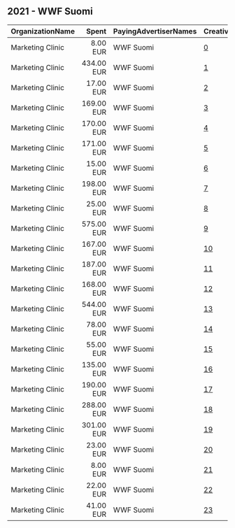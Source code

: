 ## 2021 - WWF Suomi 
|OrganizationName|Spent|PayingAdvertiserNames|CreativeUrls|Impressions|Genders|AgeBrackets|CountryCodes|BillingAddresses|CandidateBallotInformation|
|:---|---:|:---|:---|---:|:---|:---|:---|:---|:---|
|Marketing Clinic|8.00 EUR|WWF Suomi|[0](https://www.snap.com/political-ads/asset/ecbe3c998a124919034ae8df13dba99eeaa6222d3a0f20cf0d36ac9364c5b575?mediaType=jpg)|8,079||15-35|finland|"Tacenska cesta 26,Ljubljana,1210,SI"||
|Marketing Clinic|434.00 EUR|WWF Suomi|[1](https://www.snap.com/political-ads/asset/0187e9bb1b4b2644669744e729d423130af88d66e286dce4901703346b0bb2cf?mediaType=mp4)|480,088||15-35|finland|"Tacenska cesta 26,Ljubljana,1210,SI"||
|Marketing Clinic|17.00 EUR|WWF Suomi|[2](https://www.snap.com/political-ads/asset/fafda46c9b6e915c951a066883e7f87c1618344ea1a8ba954c7ecb1c832cc071?mediaType=jpg)|16,046||15-25|finland|"Tacenska cesta 26,Ljubljana,1210,SI"||
|Marketing Clinic|169.00 EUR|WWF Suomi|[3](https://www.snap.com/political-ads/asset/0187e9bb1b4b2644669744e729d423130af88d66e286dce4901703346b0bb2cf?mediaType=mp4)|106,170||15-35|finland|"Tacenska cesta 26,Ljubljana,1210,SI"||
|Marketing Clinic|170.00 EUR|WWF Suomi|[4](https://www.snap.com/political-ads/asset/91973e46295f2798bdbe4d440968c628ff04380a24d95823399d8681497e08b8?mediaType=mp4)|106,142||15-35|finland|"Tacenska cesta 26,Ljubljana,1210,SI"||
|Marketing Clinic|171.00 EUR|WWF Suomi|[5](https://www.snap.com/political-ads/asset/0187e9bb1b4b2644669744e729d423130af88d66e286dce4901703346b0bb2cf?mediaType=mp4)|219,011||15-35|finland|"Tacenska cesta 26,Ljubljana,1210,SI"||
|Marketing Clinic|15.00 EUR|WWF Suomi|[6](https://www.snap.com/political-ads/asset/42c12a134e354d760176ddcb75428b9accca79ba93d8271da053e1141828cb8c?mediaType=jpg)|9,296||15-35|finland|"Tacenska cesta 26,Ljubljana,1210,SI"||
|Marketing Clinic|198.00 EUR|WWF Suomi|[7](https://www.snap.com/political-ads/asset/bbaf8accfbf23d18f7d951f0745cd8f036c86f80e39bad60c0f138f731080b94?mediaType=mp4)|231,957||15-35|finland|"Tacenska cesta 26,Ljubljana,1210,SI"||
|Marketing Clinic|25.00 EUR|WWF Suomi|[8](https://www.snap.com/political-ads/asset/ecbe3c998a124919034ae8df13dba99eeaa6222d3a0f20cf0d36ac9364c5b575?mediaType=jpg)|22,859||15-25|finland|"Tacenska cesta 26,Ljubljana,1210,SI"||
|Marketing Clinic|575.00 EUR|WWF Suomi|[9](https://www.snap.com/political-ads/asset/bbaf8accfbf23d18f7d951f0745cd8f036c86f80e39bad60c0f138f731080b94?mediaType=mp4)|534,541||15-25|finland|"Tacenska cesta 26,Ljubljana,1210,SI"||
|Marketing Clinic|167.00 EUR|WWF Suomi|[10](https://www.snap.com/political-ads/asset/91973e46295f2798bdbe4d440968c628ff04380a24d95823399d8681497e08b8?mediaType=mp4)|183,967||15-25|finland|"Tacenska cesta 26,Ljubljana,1210,SI"||
|Marketing Clinic|187.00 EUR|WWF Suomi|[11](https://www.snap.com/political-ads/asset/91973e46295f2798bdbe4d440968c628ff04380a24d95823399d8681497e08b8?mediaType=mp4)|233,550||15-35|finland|"Tacenska cesta 26,Ljubljana,1210,SI"||
|Marketing Clinic|168.00 EUR|WWF Suomi|[12](https://www.snap.com/political-ads/asset/91973e46295f2798bdbe4d440968c628ff04380a24d95823399d8681497e08b8?mediaType=mp4)|189,077||15-35|finland|"Tacenska cesta 26,Ljubljana,1210,SI"||
|Marketing Clinic|544.00 EUR|WWF Suomi|[13](https://www.snap.com/political-ads/asset/bbaf8accfbf23d18f7d951f0745cd8f036c86f80e39bad60c0f138f731080b94?mediaType=mp4)|606,204||15-35|finland|"Tacenska cesta 26,Ljubljana,1210,SI"||
|Marketing Clinic|78.00 EUR|WWF Suomi|[14](https://www.snap.com/political-ads/asset/42c12a134e354d760176ddcb75428b9accca79ba93d8271da053e1141828cb8c?mediaType=jpg)|83,029||15-35|finland|"Tacenska cesta 26,Ljubljana,1210,SI"||
|Marketing Clinic|55.00 EUR|WWF Suomi|[15](https://www.snap.com/political-ads/asset/fafda46c9b6e915c951a066883e7f87c1618344ea1a8ba954c7ecb1c832cc071?mediaType=jpg)|28,729||15-35|finland|"Tacenska cesta 26,Ljubljana,1210,SI"||
|Marketing Clinic|135.00 EUR|WWF Suomi|[16](https://www.snap.com/political-ads/asset/ecbe3c998a124919034ae8df13dba99eeaa6222d3a0f20cf0d36ac9364c5b575?mediaType=jpg)|149,809||15-35|finland|"Tacenska cesta 26,Ljubljana,1210,SI"||
|Marketing Clinic|190.00 EUR|WWF Suomi|[17](https://www.snap.com/political-ads/asset/0187e9bb1b4b2644669744e729d423130af88d66e286dce4901703346b0bb2cf?mediaType=mp4)|193,057||15-25|finland|"Tacenska cesta 26,Ljubljana,1210,SI"||
|Marketing Clinic|288.00 EUR|WWF Suomi|[18](https://www.snap.com/political-ads/asset/bbaf8accfbf23d18f7d951f0745cd8f036c86f80e39bad60c0f138f731080b94?mediaType=mp4)|162,682||15-35|finland|"Tacenska cesta 26,Ljubljana,1210,SI"||
|Marketing Clinic|301.00 EUR|WWF Suomi|[19](https://www.snap.com/political-ads/asset/ecbe3c998a124919034ae8df13dba99eeaa6222d3a0f20cf0d36ac9364c5b575?mediaType=jpg)|193,335||15-35|finland|"Tacenska cesta 26,Ljubljana,1210,SI"||
|Marketing Clinic|23.00 EUR|WWF Suomi|[20](https://www.snap.com/political-ads/asset/42c12a134e354d760176ddcb75428b9accca79ba93d8271da053e1141828cb8c?mediaType=jpg)|19,403||15-25|finland|"Tacenska cesta 26,Ljubljana,1210,SI"||
|Marketing Clinic|8.00 EUR|WWF Suomi|[21](https://www.snap.com/political-ads/asset/fafda46c9b6e915c951a066883e7f87c1618344ea1a8ba954c7ecb1c832cc071?mediaType=jpg)|8,413||15-35|finland|"Tacenska cesta 26,Ljubljana,1210,SI"||
|Marketing Clinic|22.00 EUR|WWF Suomi|[22](https://www.snap.com/political-ads/asset/fafda46c9b6e915c951a066883e7f87c1618344ea1a8ba954c7ecb1c832cc071?mediaType=jpg)|21,176||15-35|finland|"Tacenska cesta 26,Ljubljana,1210,SI"||
|Marketing Clinic|41.00 EUR|WWF Suomi|[23](https://www.snap.com/political-ads/asset/42c12a134e354d760176ddcb75428b9accca79ba93d8271da053e1141828cb8c?mediaType=jpg)|40,562||15-35|finland|"Tacenska cesta 26,Ljubljana,1210,SI"||
